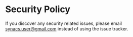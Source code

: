 # Security Policy

If you discover any security related issues, please email synacs.user@gmail.com instead of using the issue tracker.